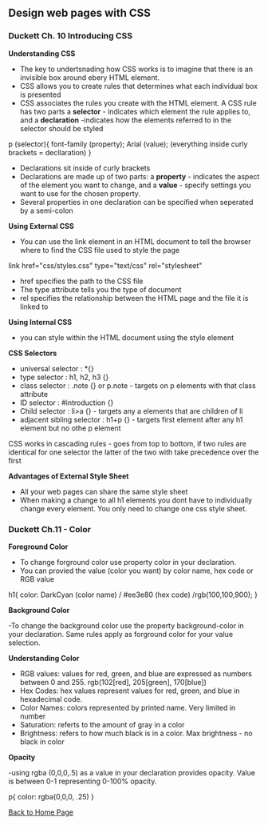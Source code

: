 ## Design web pages with CSS

### Duckett Ch. 10 Introducing CSS

**Understanding CSS**

- The key to undertsnading how CSS works is to imagine that there is an invisible box around ebery HTML element.
- CSS allows you to create rules that determines what each individual box is presented
- CSS associates the rules you create with the HTML element. A CSS rule has two parts a **selector** - indicates which element the rule applies to, and a **declaration** -indicates how the elements referred to in the selector should be styled

p (selector){
    font-family (property); Arial (value); (everything inside curly brackets = decllaration)
}

- Declarations sit inside of curly brackets
- Declarations are made up of two parts: a **property** - indicates the aspect of the element you want to change, and a **value** - specify settings you want to use for the chosen property.
- Several properties in one declaration can be specified when seperated by a semi-colon

**Using External CSS**

- You can use the link element in an HTML document to tell the browser where to find the CSS file used to style the page

link href="css/styles.css" type="text/css" rel="stylesheet"

- href specifies the path to the CSS file
- The type attribute  tells you the type of document
- rel specifies the relationship between the HTML page and the file it is linked to

**Using Internal CSS**

- you can style within the HTML document using the style element

**CSS Selectors**

- universal selector :  *{}
- type selector :  h1, h2, h3 {}
- class selector : .note {} or p.note - targets on p elements with that class attribute
- ID selector : #introduction {}
- Child selector : li>a {} - targets any a elements that are children of li
- adjacent sibling selector : h1+p {} - targets first element after any h1 element but no othe p element

CSS works in cascading rules - goes from top to bottom, if two rules are identical for one selector the latter of the two with take precedence over the first

**Advantages of External Style Sheet**

- All your web pages can share the same style sheet
- When making a change to all h1 elements you dont have to individually change every element. You only need to change one css style sheet.

### Duckett Ch.11 - Color

**Foreground Color**

- To change forground color use property color in your declaration.
- You can provied the value (color you want) by color name, hex code or RGB value

h1{
    color: DarkCyan (color name) / #ee3e80 (hex code) /rgb(100,100,900);
}

**Background Color**

-To change the background color use the property background-color in your declaration.
Same rules apply as forground color for your value selection.

**Understanding Color**

- RGB values: values for red, green, and blue are expressed as numbers between 0 and 255. rgb(102[red], 205[green], 170[blue])
- Hex Codes: hex values represent values for red, green, and blue in hexadecimal code.
- Color Names: colors represented by printed name. Very limited in number
- Saturation: referts to the amount of gray in a color
- Brightness: refers to how much black is in a color. Max brightness - no black in color

**Opacity**

-using rgba (0,0,0,.5) as a value in your declaration provides opacity. Value is between 0-1 representing 0-100% opacity.

p{
    color: rgba(0,0,0, .25)
}


[Back to Home Page](https://ashcaz.github.io/learning-journal/)